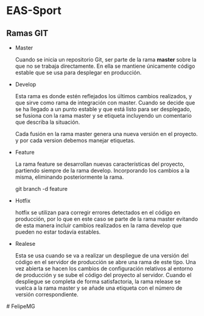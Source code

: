 # EAS-Sport

## Ramas GIT
<ul>
<li>Master</li>
  <p>Cuando se inicia un repositorio Git, ser parte de la rama  <strong> master </strong> sobre la que no se trabaja directamente. En ella se mantiene únicamente código estable que se usa para desplegar en producción.</p>
  <li>Develop</li>
  <p>Esta rama es donde estén reflejados los últimos cambios realizados, y que sirve como rama de integración con master. Cuando se decide que se ha llegado a un punto estable y que está listo para ser desplegado, se fusiona con la rama master y se etiqueta incluyendo un comentario que describa la situación. </p>
  <p>Cada fusión en la rama master genera una nueva versión en el proyecto. y por cada version debemos manejar etiquetas.</p>
    <li>Feature</li>
  <p>La rama feature se desarrollan nuevas características del proyecto, partiendo siempre de la rama develop. Incorporando los cambios a la misma, eliminando posteriormente la rama.</p>
  <p>git branch -d feature</p>
      <li>Hotfix</li>
  <p>hotfix se utilizan para corregir errores detectados en el código en producción, por lo que en este caso se parte de la rama master evitando de esta manera incluir cambios realizados en la rama develop que pueden no estar todavía estables.</p>
<li>Realese</li>
  <p>Esta se usa cuando se va a realizar un despliegue de una versión del código en el servidor de producción se abre una rama de este tipo. Una vez abierta se hacen los cambios de configuración relativos al entorno de producción y se sube el código del proyecto al servidor. Cuando el despliegue se completa de forma satisfactoria, la rama release se vuelca a la rama master y se añade una etiqueta con el número de versión correspondiente.</p>
</ul>
# FelipeMG
